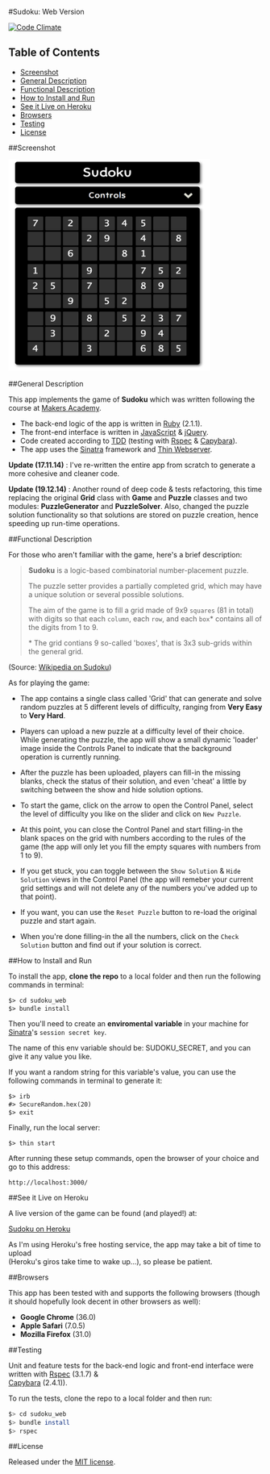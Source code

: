 #Sudoku: Web Version

[![Code Climate](https://codeclimate.com/github/nadavmatalon/sudoku_web/badges/gpa.svg)](https://codeclimate.com/github/nadavmatalon/sudoku_web)

## Table of Contents

* [Screenshot](#screenshot)
* [General Description](#general-description)
* [Functional Description](#functional-description)
* [How to Install and Run](#how-to-install-and-run)
* [See it Live on Heroku](#see-it-live-on-heroku)
* [Browsers](#browsers)
* [Testing](#testing)
* [License](#license)


##Screenshot

<div width="400px" >
	<a href="https://raw.githubusercontent.com/nadavmatalon/sudoku_web/master/public/images/sudoku-screenshot.png">
		<img src="/public/images/sudoku-screenshot.png" width="400" height="420px" />
	</a>
</div>


##General Description

This app implements the game of __Sudoku__ which was written 
following the course at [Makers Academy](http://www.makersacademy.com/).

* The back-end logic of the app is written in 
[Ruby](https://www.ruby-lang.org/en/) (2.1.1).
* The front-end interface
is written in [JavaScript](http://en.wikipedia.org/wiki/JavaScript) &amp; 
[jQuery](http://jquery.com).
* Code created according to [TDD](http://en.wikipedia.org/wiki/Test-driven_development) 
(testing with [Rspec](http://rspec.info/) &amp; 
[Capybara](https://github.com/jnicklas/capybara)).
* The app uses the [Sinatra](http://www.sinatrarb.com/) framework 
and [Thin Webserver](https://github.com/macournoyer/thin/).

__Update (17.11.14)__ : I've re-written the entire app from scratch 
to generate a more cohesive and cleaner code.

__Update (19.12.14)__ : Another round of deep code &amp; tests refactoring, 
this time replacing the original __Grid__ class with __Game__ and __Puzzle__ classes 
and two modules: __PuzzleGenerator__ and __PuzzleSolver__. Also, changed the puzzle 
solution functionality so that solutions are stored on puzzle creation, hence speeding 
up run-time operations.


##Functional Description

For those who aren't familiar with the game, here's a brief description:

>__Sudoku__ is a logic-based combinatorial number-placement puzzle. 
>
>The puzzle setter provides a partially completed grid, which may have a unique 
>solution or several possible solutions.
>
>The aim of the game is to fill a grid made of 9x9 `squares` (81 in total) 
>with digits so that each `column`, each `row`, and each `box`* contains 
>all of the digits from 1 to 9. 
>
> \* The grid contians 9 so-called 'boxes', that is 3x3 sub-grids within the general grid.

(Source: [Wikipedia on Sudoku](http://en.wikipedia.org/wiki/Sudoku))

As for playing the game:

* The app contains a single class called 'Grid' that can generate and solve random 
  puzzles at 5 different levels of difficulty, ranging from 
  __Very Easy__ to __Very Hard__.

* Players can upload a new puzzle at a difficulty level of their choice.
  While generating the puzzle, the app will show a small dynamic 'loader' image 
  inside the Controls Panel to indicate that the background operation is currently 
  running.

* After the puzzle has been uploaded, players can fill-in the missing blanks, 
  check the status of their solution, and even 'cheat' a little by switching 
  between the show and hide solution options.

* To start the game, click on the arrow to open the Control Panel, 
  select the level of difficulty you like on the slider and click on `New Puzzle`.

* At this point, you can close the Control Panel and start filling-in the blank 
  spaces on the grid with numbers according to the rules of the game
  (the app will only let you fill the empty squares with numbers from 1 to 9).

* If you get stuck, you can toggle between the `Show Solution` &amp; 
  `Hide Solution` views in the Control Panel (the app will remeber your current 
  grid settings and will not delete any of the numbers you've added up to that 
  point).

* If you want, you can use the `Reset Puzzle` button to re-load the original 
  puzzle and start again.

* When you're done filling-in the all the numbers, click on the `Check Solution` 
  button and find out if your solution is correct.


##How to Install and Run

To install the app, __clone the repo__ to a local folder and then run the 
following commands in terminal:

```
$> cd sudoku_web
$> bundle install
```

Then you'll need to create an __enviromental variable__
in your machine for [Sinatra](http://www.sinatrarb.com/)'s `session secret key`.

The name of this env variable should be: SUDOKU_SECRET, and you 
can give it any value you like.

If you want a random string for this variable's value, you can 
use the following commands in terminal to generate it:

```
$> irb
#> SecureRandom.hex(20)
$> exit
```

Finally, run the local server:

```
$> thin start
```

After running these setup commands, open the browser of your 
choice and go to this address:

```
http://localhost:3000/
```


##See it Live on Heroku

A live version of the game can be found (and played!) at:

[Sudoku on Heroku](http://makers-sudoku-web.herokuapp.com/)

As I'm using Heroku's free hosting service, the app may take a bit of time to upload<br/>
(Heroku's giros take time to wake up...), so please be patient.


##Browsers

This app has been tested with and supports the following browsers (though
it should hopefully look decent in other browsers as well):

* __Google Chrome__ (36.0)
* __Apple Safari__ (7.0.5)
* __Mozilla Firefox__ (31.0)


##Testing

Unit and feature tests for the back-end logic and front-end interface 
were written with [Rspec](http://rspec.info/) (3.1.7) &amp;  
[Capybara](https://github.com/jnicklas/capybara) (2.4.1)).

To run the tests, clone the repo to a local folder and then run:

```bash
$> cd sudoku_web
$> bundle install
$> rspec
```

##License

<p>Released under the <a href="http://www.opensource.org/licenses/MIT">MIT license</a>.</p>



